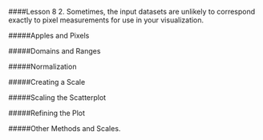####Lesson 8
2. Sometimes, the input datasets are unlikely to correspond exactly to pixel measurements for use in your visualization. 

#####Apples and Pixels

#####Domains and Ranges

#####Normalization

#####Creating a Scale

#####Scaling the Scatterplot

#####Refining the Plot

#####Other Methods and Scales. 
